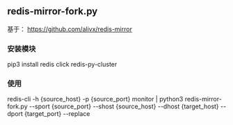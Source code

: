 ## redis-mirror-fork.py
基于： https://github.com/alivx/redis-mirror 

### 安装模块
pip3 install redis click redis-py-cluster

### 使用
redis-cli -h {source_host} -p {source_port} monitor | python3 redis-mirror-fork.py  --sport {source_port} --shost {source_host}  --dhost {target_host} --dport {target_port} --replace

